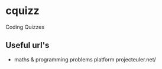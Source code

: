 # cquizz
Coding Quizzes

Useful url's
------------

- maths & programming problems platform
projecteuler.net/

